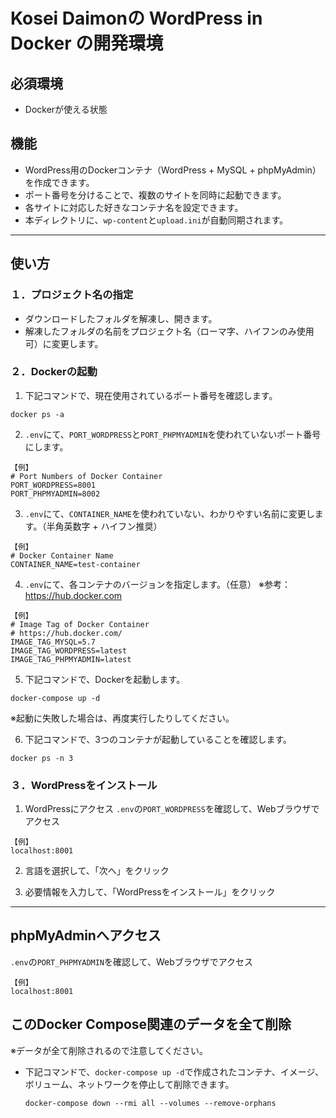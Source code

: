 # Kosei Daimonの WordPress in Docker の開発環境

## 必須環境
- Dockerが使える状態

## 機能
- WordPress用のDockerコンテナ（WordPress + MySQL + phpMyAdmin）を作成できます。
- ポート番号を分けることで、複数のサイトを同時に起動できます。
- 各サイトに対応した好きなコンテナ名を設定できます。
- 本ディレクトリに、`wp-content`と`upload.ini`が自動同期されます。
---

## 使い方
### １．プロジェクト名の指定
- ダウンロードしたフォルダを解凍し、開きます。
- 解凍したフォルダの名前をプロジェクト名（ローマ字、ハイフンのみ使用可）に変更します。

### ２．Dockerの起動
1. 下記コマンドで、現在使用されているポート番号を確認します。
  ```
  docker ps -a
  ```

2. `.env`にて、`PORT_WORDPRESS`と`PORT_PHPMYADMIN`を使われていないポート番号にします。
  ```
  【例】
  # Port Numbers of Docker Container
  PORT_WORDPRESS=8001
  PORT_PHPMYADMIN=8002
  ```

3. `.env`にて、`CONTAINER_NAME`を使われていない、わかりやすい名前に変更します。（半角英数字 + ハイフン推奨）
  ```
  【例】
  # Docker Container Name
  CONTAINER_NAME=test-container
  ```

4. `.env`にて、各コンテナのバージョンを指定します。（任意）
  ※参考： https://hub.docker.com
  ```
  【例】
  # Image Tag of Docker Container
  # https://hub.docker.com/
  IMAGE_TAG_MYSQL=5.7
  IMAGE_TAG_WORDPRESS=latest
  IMAGE_TAG_PHPMYADMIN=latest
  ```

5. 下記コマンドで、Dockerを起動します。
  ```
  docker-compose up -d
  ```
  ※起動に失敗した場合は、再度実行したりしてください。

6. 下記コマンドで、3つのコンテナが起動していることを確認します。
  ```
  docker ps -n 3
  ```

### ３．WordPressをインストール
1. WordPressにアクセス
  `.env`の`PORT_WORDPRESS`を確認して、Webブラウザでアクセス
  ```
  【例】
  localhost:8001
  ```

2. 言語を選択して、「次へ」をクリック

3. 必要情報を入力して、「WordPressをインストール」をクリック

---

## phpMyAdminへアクセス
  `.env`の`PORT_PHPMYADMIN`を確認して、Webブラウザでアクセス
  ```
  【例】
  localhost:8001
  ```

## このDocker Compose関連のデータを全て削除
※データが全て削除されるので注意してください。
- 下記コマンドで、`docker-compose up -d`で作成されたコンテナ、イメージ、ボリューム、ネットワークを停止して削除できます。
  ```
  docker-compose down --rmi all --volumes --remove-orphans
  ```